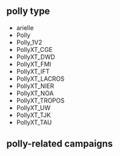 ## polly type

- arielle
- Polly
- Polly_1V2
- PollyXT_CGE
- PollyXT_DWD
- PollyXT_FMI
- PollyXT_IFT
- PollyXT_LACROS
- PollyXT_NIER
- PollyXT_NOA
- PollyXT_TROPOS
- PollyXT_UW
- PollyXT_TJK
- PollyXT_TAU

## polly-related campaigns

